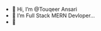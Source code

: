 - 👋 Hi, I’m @Touqeer Ansari
- 👀 I’m Full Stack MERN Devloper...
- 🌱 

<!---
Touqeer001/Touqeer001 is a ✨ special ✨ repository because its `README.md` (this file) appears on your GitHub profile.
You can click the Preview link to take a look at your changes.
--->
